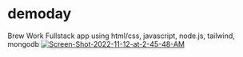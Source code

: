 # demoday

Brew Work
Fullstack app using html/css, javascript, node.js, tailwind, mongodb
<a href="https://ibb.co/NrXWkM0"><img src="https://i.ibb.co/2SwcLTz/Screen-Shot-2022-11-12-at-2-45-48-AM.png" alt="Screen-Shot-2022-11-12-at-2-45-48-AM" border="0"></a><br /><a target='_blank' href='https://500pxdownload.com/'></a><br />
